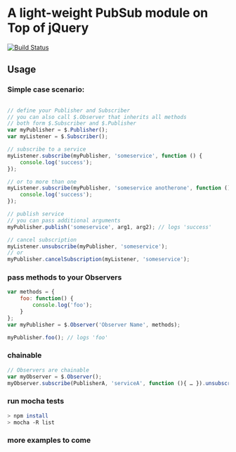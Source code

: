 # A light-weight PubSub module on Top of jQuery 

[![Build Status](https://secure.travis-ci.org/iwyg/jquery.observer.png?branch=master)](https://travis-ci.org/iwyg/jquery.observer)

## Usage

### Simple case scenario:

```js

// define your Publisher and Subscriber
// you can also call $.Observer that inherits all methods 
// both form $.Subscriber and $.Publisher
var myPublisher = $.Publisher();
var myListener = $.Subscriber();

// subscribe to a service	
myListener.subscribe(myPublisher, 'someservice', function () {
	console.log('success');
});

// or to more than one	
myListener.subscribe(myPublisher, 'someservice anotherone', function () {
	console.log('success');
});

// publish service	
// you can pass additional arguments
myPublisher.publish('someservice', arg1, arg2); // logs 'success'

// cancel subscription
myListener.unsubscribe(myPublisher, 'someservice');
// or
myPublisher.cancelSubscription(myListener, 'someservice');
```

### pass methods to your Observers

```js
var methods = {
	foo: function() {
		console.log('foo');
	}
};
var myPublisher = $.Observer('Observer Name', methods);

myPublisher.foo(); // logs 'foo'
```

### chainable

```js
// Observers are chainable
var myObserver = $.Observer();	
myObserver.subscribe(PublisherA, 'serviceA', function (){ … }).unsubscribe(PublisherB, 'serviceB').publish('someservice', args);
```
	
### run mocha tests

```sh
> npm install
> mocha -R list
```

### more examples to come	
